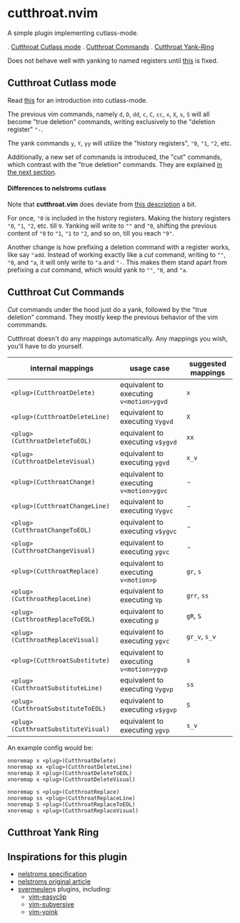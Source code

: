 # cutthroat.nvim

A simple plugin implementing cutlass-mode.

. [Cutthroat Cutlass mode](#cutthroat-cutlass-mode)
. [Cutthroat Commands](#cutthroat-commands)
. [Cutthroat Yank-Ring](#cutthroat-yank-ring)

Does not behave well with yanking to named registers until [this](https://github.com/neovim/neovim/issues/10225) is fixed.

## Cutthroat Cutlass mode

Read [this](https://github.com/nelstrom/vim-cutlass) for an introduction
into cutlass-mode.

The previous vim commands, namely `d`, `D`, `dd`, `c`, `C`, `cc`, `x`, `X`, `s`, `S`
will all become "true deletion" commands, writing exclusively to the "deletion register"
`"-`.

The yank commands `y`, `Y`, `yy` will utilize the "history registers", `"0`, `"1`, `"2`, etc.

Additionally, a new set of commands is introduced, the "cut" commands, which contrast with
the "true deletion" commands. They are explained [in the next section](#cutthroat-cut-commands).

#### Differences to nelstroms cutlass

Note that **cutthroat.vim** does deviate from [this description](https://github.com/nelstrom/vim-cutlass) a bit.

For once, `"0` is included in the history registers. Making the history
registers `"0`, `"1`, `"2`, etc. till `9`. Yanking will write to `""` and `"0`,
shifting the previous content of `"0` to `"1`, `"1` to `"2`,
and so on, till you reach `"9"`.

Another change is how prefixing a deletion command with a register works,
like say `"add`. Instead of working exactly like a *cut* command, writing
to `""`, `"0`, and `"a`, it will only write to `"a` and `"-`.
This makes them stand apart from prefixing a *cut* command,
which would yank to `""`, `"0`, and `"a`.

## Cutthroat Cut Commands

*Cut* commands under the hood just do a yank, followed by the
"true deletion" command.  They mostly keep the previous behavior
of the vim commmands.

Cutthroat doesn't do any mappings automatically. Any mappings you
wish, you'll have to do yourself.

| internal mappings                   | usage case                              | suggested mappings
| ----------------------------------- | --------------------------------------- | ------------------ |
| `<plug>(CutthroatDelete)`           | equivalent to executing `v<motion>ygvd` | `x`                |
| `<plug>(CutthroatDeleteLine)`       | equivalent to executing `Vygvd`         | `X`                |
| `<plug>(CutthroatDeleteToEOL)`      | equivalent to executing `v$ygvd`        | `xx`               |
| `<plug>(CutthroatDeleteVisual)`     | equivalent to executing `ygvd`          | `x_v`              |
| `<plug>(CutthroatChange)`           | equivalent to executing `v<motion>ygvc` | -                  |
| `<plug>(CutthroatChangeLine)`       | equivalent to executing `Vygvc`         | -                  |
| `<plug>(CutthroatChangeToEOL)`      | equivalent to executing `v$ygvc`        | -                  |
| `<plug>(CutthroatChangeVisual)`     | equivalent to executing `ygvc`          | -                  |
| `<plug>(CutthroatReplace)`          | equivalent to executing `v<motion>p`    | `gr`, `s`          |
| `<plug>(CutthroatReplaceLine)`      | equivalent to executing `Vp`            | `grr`, `ss`        |
| `<plug>(CutthroatReplaceToEOL)`     | equivalent to executing `p`             | `gR`, `S`          |
| `<plug>(CutthroatReplaceVisual)`    | equivalent to executing `ygvc`          | `gr_v`, `s_v`      |
| `<plug>(CutthroatSubstitute)`       | equivalent to executing `v<motion>ygvp` | `s`                |
| `<plug>(CutthroatSubstituteLine)`   | equivalent to executing `Vygvp`         | `ss`               |
| `<plug>(CutthroatSubstituteToEOL)`  | equivalent to executing `v$ygvp`        | `S`                |
| `<plug>(CutthroatSubstituteVisual)` | equivalent to executing `ygvp`          | `s_v`              |

An example config would be:

```vim
nnoremap x <plug>(CutthroatDelete)
nnoremap xx <plug>(CutthroatDeleteLine)
nnoremap X <plug>(CutthroatDeleteToEOL)
xnoremap x <plug>(CutthroatDeleteVisual)

nnoremap s <plug>(CutthroatReplace)
nnoremap ss <plug>(CutthroatReplaceLine)
nnoremap S <plug>(CutthroatReplaceToEOL)
xnoremap s <plug>(CutthroatReplaceVisual)
```

## Cutthroat Yank Ring



## Inspirations for this plugin

* [nelstroms specification](https://github.com/nelstrom/vim-cutlass)
* [nelstroms original article](http://vimcasts.org/blog/2013/11/registers-the-good-the-bad-and-the-ugly-parts/)
* [svermeulen](https://github.com/svermeulen)s plugins, including:
  * [vim-easyclip](https://github.com/svermeulen/vim-easyclip)
  * [vim-subversive](https://github.com/svermeulen/vim-subversive)
  * [vim-yoink](https://github.com/svermeulen/vim-yoink)
